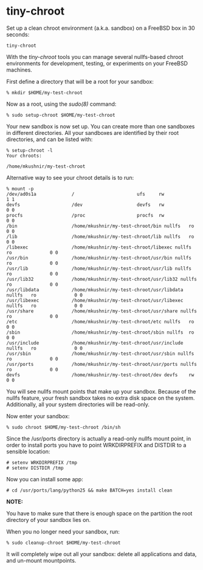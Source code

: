 tiny-chroot
===========

Set up a clean chroot environment (a.k.a. sandbox) on a FreeBSD box in 30
seconds:

    tiny-chroot

With the _tiny-chroot_ tools you can manage several nullfs-based chroot
environments for development, testing, or experiments on your FreeBSD
machines.

First define a directory that will be a root for your sandbox:

    % mkdir $HOME/my-test-chroot

Now as a root, using the _sudo(8)_ command:

    % sudo setup-chroot $HOME/my-test-chroot

Your new sandbox is now set up. You can create more than one sandboxes in
different directories. All your sandboxes are identified by their root
directories, and can be listed with:

    % setup-chroot -l
    Your chroots:

    /home/mkushnir/my-test-chroot

Alternative way to see your chroot details is to run:

    % mount -p
    /dev/ad0s1a             /                       ufs     rw              1 1
    devfs                   /dev                    devfs   rw              0 0
    procfs                  /proc                   procfs  rw              0 0
    /bin                    /home/mkushnir/my-test-chroot/bin nullfs   ro              0 0
    /lib                    /home/mkushnir/my-test-chroot/lib nullfs   ro              0 0
    /libexec                /home/mkushnir/my-test-chroot/libexec nullfs       ro              0 0
    /usr/bin                /home/mkushnir/my-test-chroot/usr/bin nullfs       ro              0 0
    /usr/lib                /home/mkushnir/my-test-chroot/usr/lib nullfs       ro              0 0
    /usr/lib32              /home/mkushnir/my-test-chroot/usr/lib32 nullfs     ro              0 0
    /usr/libdata            /home/mkushnir/my-test-chroot/usr/libdata nullfs   ro              0 0
    /usr/libexec            /home/mkushnir/my-test-chroot/usr/libexec nullfs   ro              0 0
    /usr/share              /home/mkushnir/my-test-chroot/usr/share nullfs     ro              0 0
    /etc                    /home/mkushnir/my-test-chroot/etc nullfs   ro              0 0
    /sbin                   /home/mkushnir/my-test-chroot/sbin nullfs  ro              0 0
    /usr/include            /home/mkushnir/my-test-chroot/usr/include nullfs   ro              0 0
    /usr/sbin               /home/mkushnir/my-test-chroot/usr/sbin nullfs      ro              0 0
    /usr/ports              /home/mkushnir/my-test-chroot/usr/ports nullfs     ro              0 0
    devfs                   /home/mkushnir/my-test-chroot/dev devfs    rw              0 0

You will see nullfs mount points that make up your sandbox. Because of the
nullfs feature, your fresh sandbox takes no extra disk space on the
system. Additionally, all your system directories will be read-only.

Now enter your sandbox:

    % sudo chroot $HOME/my-test-chroot /bin/sh

Since the /usr/ports directory is actually a read-only nullfs mount point,
in order to install ports you have to point WRKDIRPREFIX and DISTDIR to
a sensible location:

    # setenv WRKDIRPREFIX /tmp
    # setenv DISTDIR /tmp

Now you can install some app:

    # cd /usr/ports/lang/python25 && make BATCH=yes install clean

**NOTE:**

You have to make sure that there is enough space on the partition
the root directory of your sandbox lies on.

When you no longer need your sandbox, run:

    % sudo cleanup-chroot $HOME/my-test-chroot

It will completely wipe out all your sandbox: delete all applications and
data, and un-mount mountpoints.

